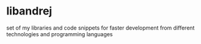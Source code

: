 # libandrej
set of my libraries and code snippets for faster development from different technologies and programming languages
